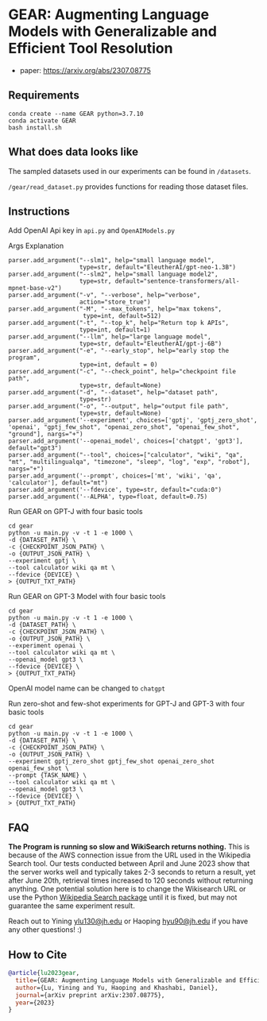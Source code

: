 # GEAR: Augmenting Language Models with Generalizable and Efficient Tool Resolution

* paper: https://arxiv.org/abs/2307.08775

## Requirements
```
conda create --name GEAR python=3.7.10
conda activate GEAR
bash install.sh
```

## What does data looks like
The sampled datasets used in our experiments can be found in ```/datasets```.

```/gear/read_dataset.py``` provides functions for reading those dataset files.

## Instructions
Add OpenAI Api key in ```api.py``` and ```OpenAIModels.py```

Args Explanation
```
parser.add_argument("--slm1", help="small language model",
                    type=str, default="EleutherAI/gpt-neo-1.3B")
parser.add_argument("--slm2", help="small language model2",
                    type=str, default="sentence-transformers/all-mpnet-base-v2")
parser.add_argument("-v", "--verbose", help="verbose",
                    action="store_true")
parser.add_argument("-M", "--max_tokens", help="max tokens",
                     type=int, default=512)
parser.add_argument("-t", "--top_k", help="Return top k APIs",
                    type=int, default=1)
parser.add_argument("--llm", help="large language model",
                    type=str, default="EleutherAI/gpt-j-6B")
parser.add_argument("-e", "--early_stop", help="early stop the program", 
                    type=int, default = 0)
parser.add_argument("-c", "--check_point", help="checkpoint file path", 
                    type=str, default=None)
parser.add_argument("-d", "--dataset", help="dataset path",
                    type=str)
parser.add_argument("-o", "--output", help="output file path",
                    type=str, default=None)
parser.add_argument('--experiment', choices=['gptj', 'gptj_zero_shot', 'openai', "gptj_few_shot", "openai_zero_shot", "openai_few_shot", "ground"], nargs="+")
parser.add_argument('--openai_model', choices=['chatgpt', 'gpt3'], default="gpt3")
parser.add_argument("--tool", choices=["calculator", "wiki", "qa", "mt", "multilingualqa", "timezone", "sleep", "log", "exp", "robot"], nargs="+")
parser.add_argument('--prompt', choices=['mt', 'wiki', 'qa', 'calculator'], default="mt")
parser.add_argument('--fdevice', type=str, default="cuda:0")
parser.add_argument('--ALPHA', type=float, default=0.75)
```

Run GEAR on GPT-J with four basic tools
```
cd gear
python -u main.py -v -t 1 -e 1000 \
-d {DATASET_PATH} \
-c {CHECKPOINT_JSON_PATH} \
-o {OUTPUT_JSON_PATH} \
--experiment gptj \
--tool calculator wiki qa mt \
--fdevice {DEVICE} \
> {OUTPUT_TXT_PATH}
```

Run GEAR on GPT-3 Model with four basic tools
```
cd gear
python -u main.py -v -t 1 -e 1000 \
-d {DATASET_PATH} \
-c {CHECKPOINT_JSON_PATH} \
-o {OUTPUT_JSON_PATH} \
--experiment openai \
--tool calculator wiki qa mt \
--openai_model gpt3 \
--fdevice {DEVICE} \
> {OUTPUT_TXT_PATH}
```
OpenAI model name can be changed to ```chatgpt```

Run zero-shot and few-shot experiments for GPT-J and GPT-3 with four basic tools
```
cd gear
python -u main.py -v -t 1 -e 1000 \
-d {DATASET_PATH} \
-c {CHECKPOINT_JSON_PATH} \
-o {OUTPUT_JSON_PATH} \
--experiment gptj_zero_shot gptj_few_shot openai_zero_shot openai_few_shot \
--prompt {TASK_NAME} \
--tool calculator wiki qa mt \
--openai_model gpt3 \
--fdevice {DEVICE} \
> {OUTPUT_TXT_PATH}
```

## FAQ
**The Program is running so slow and WikiSearch returns nothing.** This is because of the AWS connection issue from the URL used in the Wikipedia Search tool. Our tests conducted between April and June 2023 show that the server works well and typically takes 2-3 seconds to return a result, yet after June 20th, retrieval times increased to 120 seconds without returning anything. One potential solution here is to change the Wikisearch URL or use the Python [Wikipedia Search package](https://pypi.org/project/wikipedia/) until it is fixed, but may not guarantee the same experiment result. 

Reach out to Yining ylu130@jh.edu or Haoping hyu90@jh.edu if you have any other questions! :)

## How to Cite
```bibtex
@article{lu2023gear,
  title={GEAR: Augmenting Language Models with Generalizable and Efficient Tool Resolution},
  author={Lu, Yining and Yu, Haoping and Khashabi, Daniel},
  journal={arXiv preprint arXiv:2307.08775},
  year={2023}
}
```
